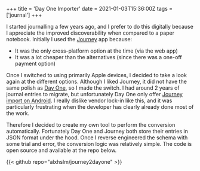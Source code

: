 +++
title = 'Day One Importer'
date = 2021-01-03T15:36:00Z
tags = ['journal']
+++

I started journalling a few years ago, and I prefer to do this digitally because I appreciate the improved discoverability when compared to a paper notebook. Initially I used the [Journey](https://journey.cloud/) app because:

- It was the only cross-platform option at the time (via the web app)
- It was a lot cheaper than the alternatives (since there was a one-off payment option)

Once I switched to using primarily Apple devices, I decided to take a look again at the different options. Although I liked Journey, it did not have the same polish as [Day One](https://dayoneapp.com/), so I made the switch. I had around 2 years of journal entries to migrate, but unfortunately Day One only offer [Journey import on Android](https://dayoneapp.com/guides/settings/importing-data-to-day-one/#Android). I really dislike vendor lock-in like this, and it was particularly frustrating when the developer has clearly already done most of the work.

Therefore I decided to create my own tool to perform the conversion automatically. Fortunately Day One and Journey both store their entries in JSON format under the hood. Once I reverse engineered the schema with some trial and error, the conversion logic was relatively simple. The code is open source and available at the repo below.

{{< github repo="alxhslm/journey2dayone" >}}
